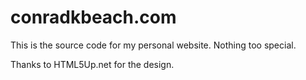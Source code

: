 conradkbeach.com
================

This is the source code for my personal website. Nothing too special.

Thanks to HTML5Up.net for the design.
